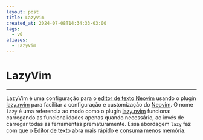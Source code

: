 ```yaml
---
layout: post
title: LazyVim
created_at: 2024-07-08T14:34:33-03:00
tags:
  - v0
aliases:
  - LazyVim
---
```

# LazyVim
---

LazyVim é uma configuração para o [editor de texto](2024-07-08-Editor%20de%20texto.md)  [Neovim](2024-07-08-Neovim.md) usando o plugin [lazy.nvim](2024-07-08-lazy_nvim.md) para facilitar a configuração e customização do [Neovim](2024-07-08-Neovim.md). O nome `lazy` é uma referencia ao modo como o plugin [lazy.nvim](2024-07-08-lazy_nvim.md) funciona: carregando as funcionalidades apenas quando necessário, ao invés de carregar todas as ferramentas prematuramente. Essa abordagem `lazy` faz com que o [Editor de texto](2024-07-08-Editor%20de%20texto.md) abra mais rápido e consuma menos memória.